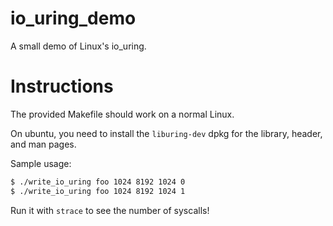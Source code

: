# io_uring_demo

A small demo of Linux's io_uring.

# Instructions

The provided Makefile should work on a normal Linux.

On ubuntu, you need to install the `liburing-dev` dpkg for the
library, header, and man pages.

Sample usage:

```bash
$ ./write_io_uring foo 1024 8192 1024 0
$ ./write_io_uring foo 1024 8192 1024 1
```

Run it with `strace` to see the number of syscalls!
